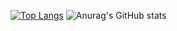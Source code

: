 [![Top Langs](https://github-readme-stats.vercel.app/api/top-langs/?username=naatrium&layout=compact&theme=gotham)](https://github.com/naatrium/github-readme-stats)
![Anurag's GitHub stats](https://github-readme-stats.vercel.app/api?username=naatrium&show_icons=true&theme=gotham)
